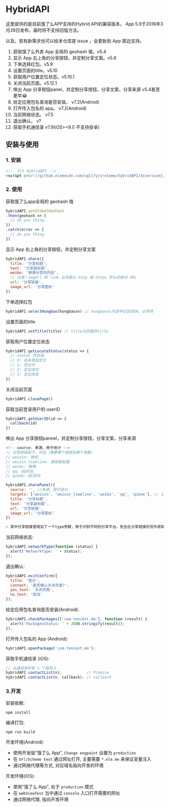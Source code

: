 # HybridAPI

这里提供的是目前饿了么APP支持的Hybrid API的兼容版本。 App 5.9于2016年3月28日发布，届时将不支持旧版方法。

以及，若有新需求也可以给本仓库提 issue ，会更新到 App 那边支持。

1. 获取饿了么外卖 App 全局的 geohash 值。v5.4
2. 显示 App 右上角的分享按钮，并定制分享文案。v5.6
3. 下单选择红包。v5.9
4. 设置页面的title。v5.10
3. 获取用户位置定位状态。v5.10.1
3. 关闭当前页面。v5.12.1
1. 唤出 App 分享按钮panel，并定制分享按钮，分享文案，分享来源 v5.4甚至更早:joy:
1. 给定应用包名查询是否安装。 v7.2(Android)
1. 打开传入包名的 app。 v7.2(Android)
1. 当前网络状态。 v7.5
1. 退出确认。 v?
1. 获取手机通信录 v7.9(iOS>=9.0 不支持安卓)

## 安装与使用

### 1. 安装

```html
<!-- 引入 HybridAPI -->
<script src="//github.elemecdn.com/uglifyjs!eleme/hybridAPI/${version}/hybrid-api.js"></script>
```

### 2. 使用

获取饿了么app全局的 geohash 值

```javascript
hybridAPI.getGlobalGeohash
.then(geohash => {
  // do you thing.
})
.catch(error => {
  // do you thing.
})
```

显示 App 右上角的分享按钮，并定制分享文案

```javascript
hybridAPI.share({
  title: '分享标题',
  text: '分享副标题',
  weibo: '微博分享的内容',
  // 注意！imgUrl 和 link 必须是以 http 或 https 开头的绝对 URL
  url: '分享链接',
  image_url: '分享图标'
})
```

下单选择红包
```javascript
hybridAPI.selectHongbao(hongbaosn) // hongbaosn为选中红包的SN，必传项
```

设置页面的title
```javascript
hybridAPI.setTitle(title) // title为页面的title
```

获取用户位置定位状态
```javascript
hybridAPI.getLocateStatus(status => {
  // status 状态值
  // 0: 尚未发起定位
  // 1: 定位中
  // 2: 定位成功
  // 3: 定位失败
})
```

关闭当前页面
```javascript
hybridAPI.closePage()
```

获取当前登录用户的 userID
```javascript
hybridAPI.getUserID(id => {
  callback(id)
})
```

唤出 App 分享按钮pannel，并定制分享按钮，分享文案，分享来源

```js
<!-- source: 来源，用于统计 -->
// 分享按钮如下，可选（需要哪个按钮加哪个参数）
// weixin: 微信
// weixin_timeline: 微信朋友圈
// weibo: 微博
// qq: QQ好友
// qzone: QQ空间

hybridAPI.sharePanel({
  source: '', //来源，用于统计
  targets: ['weixin', 'weixin_timeline', 'weibo', 'qq', 'qzone'], // 分享按钮
  title: '分享标题',
  text: '分享副标题',
  url: '分享链接',
  image_url: '分享图标'
})

> 其中分享链接里增加了一个type参数，用于识别不同的分享平台，免去在分享链接的另外获取。值为['weixin', 'weixin_timeline', 'weibo', 'qq', 'qzone']其中之一
```

当前网络状态:

```js
hybridAPI.networkType(function (status) {
  alert('NetworkType: ' + status);
});
```

退出确认:

```js
hybridAPI.exitConfirm({
  title: '提示',
  content: '是否确认关闭页面?',
  yes_text: '关闭页面',
  no_text: '取消'
});
```

给定应用包名查询是否安装(Android):

```js
hybridAPI.checkPackages(['com.tencent.mm'], function (result) {
  alert('PackagesStatus: ' + JSON.stringify(result));
});
```

打开传入包名的 App (Android):

```js
hybridAPI.openPackage('com.tencent.mm');
```

获取手机通信录 (iOS):

```js
// 从通信录中取 n 个联系人
hybridAPI.contactList(n);           // Promise
hybridAPI.contactList(n, callback); // callback
```

### 3.开发

安装依赖:

```shell
npm install
```

编译打包:

```shell
npm run build
```

开发环境(Android):

* 使用开发版"饿了么 App", `Change engpoint` 设置为 `production`
* 在 `Url/Scheme test` 通过网址打开, 主要需要 `*.ele.me` 来保证变量注入
* 通过网络代理等方式, 对应域名指向开发的环境

开发环境(iOS):

* 使用"饿了么 App", 处于 `production` 模式
* 在 `webViewTest` 当中通过 `console` 入口打开需要的网址
* 通过网络代理, 指向开发环境
